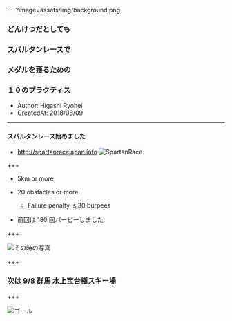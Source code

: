 ---?image=assets/img/background.png

### どんけつだとしても
### スパルタンレースで
### メダルを獲るための
### １０のプラクティス

* Author: Higashi Ryohei
* CreatedAt: 2018/08/09

---

#### スパルタンレース始めました

* http://spartanracejapan.info
![SpartanRace](https://fitness.reebok.jp/wp-content/uploads/2018/04/01-6.jpg)

+++

* 5km or more
* 20 obstacles or more
    * Failure penalty is 30 burpees

* 前回は 180 回バーピーしました

+++

![その時の写真](https://scontent-nrt1-1.xx.fbcdn.net/v/t1.0-9/33706092_1806368232780085_6544065678335279104_n.jpg?_nc_cat=0&oh=dabb61446cd154329b964009b1191904&oe=5BEBC599)

+++

### 次は 9/8 群馬 水上宝台樹スキー場

+++

![ゴール](https://scontent-nrt1-1.xx.fbcdn.net/v/t1.0-9/33490046_1806368569446718_1801175422696685568_n.jpg?_nc_cat=0&oh=6a95f17068c3d335de3b8a1ce01cf2e8&oe=5BA112D3)
